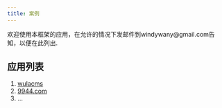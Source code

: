 ```yaml
---
title: 案例
---
```


<p class="tip">
欢迎使用本框架的应用，在允许的情况下发邮件到windywany@gmail.com告知，以便在此列出.
</p>

## 应用列表

1. [wulacms](https://github.com/ninggf/wulacms)
2. [9944.com](https://www.9944.com)
3. ...